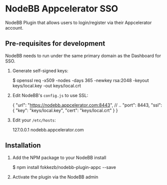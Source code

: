 # NodeBB Appcelerator SSO

NodeBB Plugin that allows users to login/register via their Appcelerator account.

## Pre-requisites for development

NodeBB needs to run under the same primary domain as the Dashboard for SSO.

1. Generate self-signed keys:

    $ openssl req -x509 -nodes -days 365 -newkey rsa:2048 -keyout keys/local.key -out keys/local.crt

2. Edit NodeBB's `config.js` to use SSL:

    {
      "url": "https://nodebb.appcelerator.com:8443",
      // ..
      "port": 8443,
      "ssl": {
        "key": "keys/local.key",
        "cert": "keys/local.crt"
      }
    }

3. Edit your `/etc/hosts`:

    127.0.0.1       nodebb.appcelerator.com

## Installation

1. Add the NPM package to your NodeBB install

      $ npm install fokkezb/nodebb-plugin-appc --save

2. Activate the plugin via the NodeBB admin